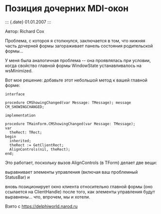 Позиция дочерних MDI-окон
=========================

::: {.date}
01.01.2007
:::

Автор: Richard Cox

Проблема, с котороя я столкнулся, заключается в том, что нижняя часть
дочерней формы загораживает панель состояния родительской формы\...

У меня была аналогичная проблема \-- она проявлялась при условии, когда
свойство главной формы WindowState устанавливалось на wsMinimized.

Вот мое решение: добавьте этот небольшой метод к вашей главной форме:

    interface
     
    procedure CMShowingChanged(var Message: TMessage); message CM_SHOWINGCHANGED;
     
    implementation
     
    procedure TMainForm.CMShowingChanged(var Message: TMessage);
    var
      theRect: TRect;
    begin
      inherited;
      theRect := GetClientRect;
      AlignControls(nil, theRect);
    end;

Это работает, поскольку вызов AlignControls (в TForm) делает две вещи:

выравнивает элементы управления (включая ваш проблемный StatusBar) и

вновь позиционирует окно клиента относительно главной формы (оно
ссылается на ClientHandle) после того, как элементы управления будут
выравнены\... что, впрочем, мы и хотели.

Взято с <https://delphiworld.narod.ru>
